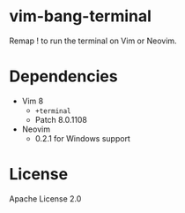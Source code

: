 # vim-bang-terminal
Remap ! to run the terminal on Vim or Neovim.

# Dependencies
- Vim 8
    - `+terminal`
    - Patch 8.0.1108
- Neovim
    - 0.2.1 for Windows support

# License

Apache License 2.0
